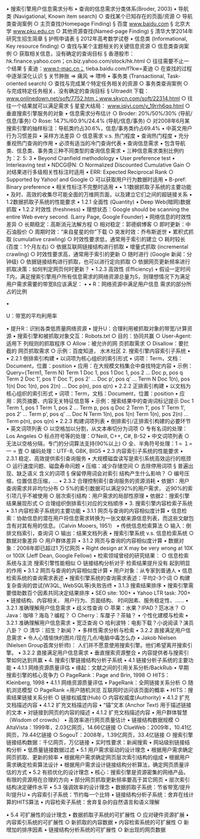 • 搜索引擎用户信息需求分布 • 查询的信息需求分类体系(Broder, 2003) • 导航类 (Navigational, Known item search) ○ 查找某个已知存在的页面/资源 ○ 导航类查询案例 ○ 主页查找(Homepage Finding) § 百度 www.baidu.com § 北京大学 www.pku.edu.cn
○ 其他资源查找(Named-page Finding) § 清华大学2014年研究生招生简章 § 护照申请表 § 2012年高考数学试卷
• 信息类 (Informational, Key resource finding)
    ○ 查找与某个主题相关的关键信息资源
    ○ 信息类查询案例
        ○ 获取相关信息，没有确定的查询目标
            § 香港股市：hk.finance.yahoo.com；cn.biz.yahoo.com/stock/hk.html
        ○ 往往需要不止一个结果
            § 麦迪：www.t-mac.cn；
tieba.baidu.com/f?kw=麦迪 ○ 在查找的过程中逐渐深化认识 § 关节肿胀 => 痛风 => 嘌呤
• 事务类 (Transactional, Task-oriented search)
    ○ 查找与完成某个特定任务相关的资源
    ○ 事务类查询案例
        ○ 与完成特定任务相关，没有确定的查询目标
            § Ultraedit 下载：www.onlinedown.net/soft/7752.htm；www.skycn.com/soft/22314.html 
        ○ 往往一个结果就可以满足需求
            § 星星大结局：
www.iqiyi.com/v_19rrh6qq.html ○ 垂直搜索引擎服务的对象
• 信息需求分布估计 ○ Broder: 20%/50%/30% (导航/信息/事务) ○ Rose: 14.7%/60.9%/24.4% (导航/信息/事务) ○ 对2008年6月某搜索引擎的抽样标注：导航类约占30.6%，信息/事务类约占69.4% • 中英文用户行为习惯差异 • 采样方法差异 ○ 信息需求 v.s. 热门程度
• 查询热门程度 • 充分重视热门查询的作用 • 必须有适当的冷门查询代表 • 查询信息需求 • 包含导航类、信息类、事务类三种不同类型的查询信息需求 • 三种信息需求类别比例约为：2: 5: 3
• Beyond Cranfield methodology • User preference test • Interleaving test
• NDCG@N: ○ Normalized Discounted Cumulative Gain ○ 对结果进行多级相关性标注时适用 • ERR: Expected Reciprocal Rank ○ Supported by Yahoo! and Google ○ 可以获取用户行为数据时适用 • B-pref: Binary preference • 相关性标注不完整时适用
•
• 1.1数据抓取子系统的主要功能 • 及时、高效的收集尽可能全面的万维网页面，以及建立它们之间的超链接关系
• 1.2数据抓取子系统的性能要求 • 1.2.1 全面性 (Quantity) • Deep Web(暗网)数据抓取 • 1.2.2 时效性 (freshness) • 理想状态：Google should be scanning the entire Web every second. (Larry Page, Google Founder) • 网络信息的时效性差异 ○ 长期稳定：高斯消元法解方程 ○ 相对稳定：郭德纲博客 ○ 即时更新：中石油股价 ○ 周期时效：“来自星星的你”下载 ○ 突发时效：乔布斯逝世 • 累积式抓取 (cumulative crawling) ○ 时效性要求低，通常用于索引的建立 ○ 耗时较长 (百度：1个月左右) ○ 依据互联网链接结构进行抓取 • 增量式抓取 (incremental crawling) ○ 时效性要求高，通常用于索引的更新 ○ 随时进行 (Google 新闻：分钟级) ○ 依据链接结构进行抓取，也可以进行定向抓取 ○ 依据网页更新频率进行抓取决策：如何判定网页何时更新？ • 1.2.3 高效性 (Efficiency) • 假设一定时间T内，满足搜索引擎用户所有信息需求的网络资源总量为S，则理想情况下为满足用户需求需要的带宽B应该满足： •
• 
R：网络资源中满足用户信息
需求的部分所占的比例 


• 

U：带宽的平均利用率

• 提升R：识别各类低质量网络资源
• 提升U：合理利用被抓取对象的带宽/计算资源
• 搜索引擎和被抓取对象交互：Robots.txt
    ○ 目的：协同共赢
    ○ User-Agent: 适用下
列规则的抓取程序 ○ Allow：被允许的网 页抓取需求 ○ Disallow：要拦截的 网页抓取需求 ○ 示例：百度知道， 水木社区 2. 搜索引擎内容索引子系统 • • 2.2.1 倒排索引构建 • 以词项为核心组织的索引形式 • 词项：Term，文档：Document，位置：position • 应用：在大规模文档集合中查找特定内容 • 示例：Query={Term1, Term N} Term 1 Doc 1, pos 1 Doc 1, pos 2 … Doc p, pos q Term 2 Doc 1’, pos 1’ Doc 1’, pos 2’ … Doc p’, pos q’ …
Term N Doc 1(n), pos 1(n) Doc 1(n), pos 2(n) … Doc p(n), pos q(n) • 2.2.2 正排索引构建 • 以文档为核心组织的索引形式 • 词项：Term，文档：Document，位置：position • 应用：网页摘要、内容无关特征信息等 • 示例：搜索结果中的查询词标记提示 Doc 1 Term 1, pos 1 Term 1, pos 2 … Term p, pos q Doc 2 Term 1’, pos 1’ Term 1’, pos 2’ … Term p’, pos q’ …         Doc N Term 1(n), pos 1(n) Term 1(n), pos 2(n) … Term p(n), pos q(n) • 2.2.3 构建词项列表 • 倒排索引/正排索引构建的必要环节 • 英文词项列表 ○ 以空格加以分割，从文本串切分为词项 ○ 专有名词的处理：Los Angeles ○ 标点符号等的处理：O’Neill, C++, C#, B-52 • 中文词项列表 ○ 无法以空格分隔，专门的分词算法支持(90%以上) ○ 全、半角符号处理：1 = １= 一 = 壹 ○ 编码处理：UTF-8, GBK, BIG5 • 2.3 内容索引子系统的性能要求 • 2.3.1 稳定、高效提供索引查询服务 • 大规模磁盘读写是索引系统高效运行的瓶颈 ○ 运行速度问题、磁盘寿命问题 • 压缩：减少存储空间 ○ 去除停用词项 § 普遍出现、缺乏语义 含义的词项 § 保留停用词会对索引 结构产生什么影响？ ○ 编号压缩，位置信息压缩，… • 2.3.2 合理控制索引查询服务的资源消耗 • 依据1：用户查询需求并非均匀分布 ○ 5%的索引数据可以满足92%的用户需求， 近90%的索引项几乎不被使用 ○ 层次索引结构：用户需求的局部性原理 • 依据2：搜索引擎结果展现形式 ○ 合理组织倒排索引对应的文档顺序 • 3. 搜索引擎内容检索子系统 • 3.1 内容检索子系统的主要功能 • 3.1.1 网页与查询的内容相似度计算 • 信息检索：协助信息的潜在用户将信息需求转换为一张文献来源信息列表，而这些文献包含有对其有用的信息。（Calvin Mooers, 1951） • 传统信息检索算法 ○ 输入：倒排文档索引，查询词 ○ 输出：结果文档列表 • 搜索引擎系统 v.s. 信息检索系统 ○ 数据对象差异 ○ 用户群体差异 • 3.1.2 网页与查询的内容相似度计算 • 数据对象：2008年即已超过1 万亿网页 • Right design at X may be very wrong at 10X or 100X (Jeff Dean, Google Fellow) • 检索领域曾经的研究结果： ○ 信息检索系统与主流 搜索引擎性能相似 ○ 链接结构分析对于 检索结果提升没有 起到明显的作用 • 3.1.2 网页与查询的内容相似度计算 • 用户对象：从专家到普通人 • 信息检索系统的查询需求表述 • 搜索引擎系统的查询需求表述：平均2-3个词 ○ 构建复杂查询的尝试(W3QL, WebSQL等)失败告终 • 3.1.3 搜索结果排序 • 搜索引擎需要借助数百个因素共同决定结果排序 • SEO site: 100+ • Yahoo LTR task: 700+ • 链接结构、内容相关、 用户行为、页面结构、 时间因素、服务稳定性、…… • 3.2.1 准确理解用户信息需求 • 歧义性查询 ○ 苹果：水果？IPAD？范冰冰？ ○ Java：咖啡？海岛？编程？ ○ Cherry：车厘子？茶轴？ • 个性化建模与检索 • 3.2.1 准确理解用户信息需求 • 宽泛查询 ○ 哈利波特：电影下载？小说阅读？演员八卦？ ○ 清华：招生？新闻？ • 多样性需求分析与检索 • 3.2.2 直接满足用户信息需求 • 令人心情愉快的图片/现在几点/电脑中毒怎么办 • Jakob Nielsen (Nielsen Group首席分析师)： 人们并不愿意使用搜索引擎。他们希望离开搜索引擎。 • 3.2.2 直接满足用户信息需求 • 垂直搜索资源整合 • 内容提供者与搜索引擎如何达到共赢 • 4. 搜索引擎链接结构分析子系统 • 4.1 链接分析子系统的主要功能 • 4.1.1 网络资源质量评估 • 缘起：文献之间的引用关系分析/BackRub • 早期搜索引擎的核心竞争力 ○ PageRank：Page and Brin, 1998 ○ HITS：Kleinberg, 1998 • 4.1.1 网络资源质量评估 • PageRank：全网链接关系分析 ○ 随机浏览模型 ○ PageRank =用户随机浏览 互联网时访问该页面的概率 • HITS：搜索结果链接关系分析 ○ 链接权威度(Hub) ○ 内容权威度(Authority) • 4.1.2 扩充文档描述内容 • 4.1.2 扩充文档描述内容 • “锚”文本 (Anchor Text) 用于描述链接的文本 • 对链接到网页的内容的描述 • 4.1.2 扩充文档描述内容 • 用户群体智慧（Wisdom of crowds） • 高效率进行网页质量估计 • 链接结构数据规模 ○ AltaVista：1999年，2.03亿网页，14.66亿链接 ○ ClueWeb：2009年，10.41亿网页，79.44亿链接 ○ SogouT：2008年，1.39亿网页，33.4亿链接 ○ 搜索引擎链接结构数据：千亿网页，万亿链接 • 实时性要求：新闻搜索 • 网站级别链接结构分析 • 低质量链接数据过滤 • 5.1 用户需求驱动的设计理念 • 根据用户需求确定网页抓取、更新的频率 • 根据用户需求确定网页层次索引结构的组成 • 根据用户需求确定检索算法设计 • 根据用户需求设计链接结构分析算法，确定网页质量评估的方式
• 5.2 有损优化的设计理念
        • 核心：搜索引擎是资源密集的网络产品，
有限的资源用在合理的方向 • 部分网页抓取更新频率要高于其它网页 • 层次索引结构决定硬件水平
• 5.3 强调效率的设计理念
    • 数据抓取子系统：节省带宽/提升R/提升U
    • 内容索引子系统：节约每一个比特
    • 链接结构分析子系统：舍弃在线计算的HITS算法
    • 内容检索子系统：舍弃复杂的自然语言和语义理解

• 5.4 可扩展性的设计理念
    • 数据抓取子系统的可扩展性
        ○ 应对硬件资源扩展
    • 内容索引系统的可扩展性
        ○ 新抓取的内容数据
    • 内容检索系统的可扩展性
        ○ 新增加的排序因素
    • 链接结构分析系统的可扩展性
        ○ 新出现的网页数据